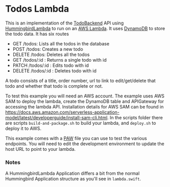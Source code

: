 # Todos Lambda

This is an implementation of the [TodoBackend](http://www.todobackend.com/) API using [HummingbirdLambda](https://github.com/hummingbird-project/hummingbird-lambda) to run on an [AWS Lambda](https://aws.amazon.com/lambda/). It uses [DynamoDB](https://docs.aws.amazon.com/amazondynamodb/latest/developerguide/Introduction.html) to store the todo data. It has six routes

- GET /todos: Lists all the todos in the database
- POST /todos: Creates a new todo
- DELETE /todos: Deletes all the todos
- GET /todos/:id : Returns a single todo with id
- PATCH /todos/:id : Edits todo with id
- DELETE /todos/:id : Deletes todo with id

A todo consists of a title, order number, url to link to edit/get/delete that todo and whether that todo is complete or not.

To test this example you will need an AWS account. The example uses AWS SAM to deploy the lambda, create the DynamoDB table and APIGateway for accessing the lambda API. Installation details for AWS SAM can be found in https://docs.aws.amazon.com/serverless-application-model/latest/developerguide/install-sam-cli.html. In the scripts folder there are scripts `build-and-package.sh` to build your lambda, and `deploy.sh` to deploy it to AWS.

This example comes with a [PAW](https://paw.cloud/) file you can use to test the various endpoints. You will need to edit the development environment to update the host URL to point to your lambda.

### Notes

A HummingbirdLambda Application differs a bit from the normal Hummingbird Application structure as you'll see in `lambda.swift`.